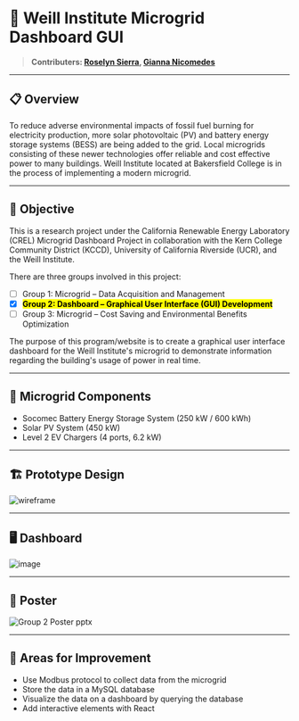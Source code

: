 # 🏢 Weill Institute Microgrid Dashboard GUI

> **Contributers: [Roselyn Sierra](https://github.com/coffe3bas3), [Gianna Nicomedes](https://github.com/geeyana)**

---

## 📋 Overview
To reduce adverse environmental impacts of fossil fuel burning for electricity production, more solar photovoltaic (PV) and battery energy storage systems (BESS) are being added to the grid. Local microgrids consisting of these newer technologies offer reliable and cost effective power to many buildings.  Weill Institute located at Bakersfield College is in the process of implementing a modern microgrid. 

---

## 🎯 Objective
This is a research project under the California Renewable Energy Laboratory (CREL) Microgrid Dashboard Project in collaboration with the Kern College Community District (KCCD), University of California Riverside (UCR), and the Weill Institute.

There are three groups involved in this project:
- [ ] Group 1: Microgrid – Data Acquisition and Management
- [x] <mark>**Group 2: Dashboard – Graphical User Interface (GUI) Development**</mark>
- [ ] Group 3: Microgrid – Cost Saving and Environmental Benefits Optimization

The purpose of this program/website is to create a graphical user interface dashboard for the Weill Institute's microgrid to demonstrate information regarding the building's usage of power in real time.

---

## 🔩 Microgrid Components
- Socomec Battery Energy Storage System (250 kW / 600 kWh)
- Solar PV System (450 kW)
- Level 2 EV Chargers (4 ports, 6.2 kW)

---

## 🏗️ Prototype Design
![wireframe](https://github.com/user-attachments/assets/71ff1248-4ede-4d1b-bb26-dbf266d23f1c)

---

## 🖥️ Dashboard
![image](https://github.com/user-attachments/assets/96f191cb-f591-4669-b728-dd6ec7416a6b)

---

## 📑 Poster

![Group 2 Poster pptx](https://github.com/user-attachments/assets/662d51d3-58e7-4726-a463-31978539f3b3)

---

## 🌱 Areas for Improvement
- Use Modbus protocol to collect data from the microgrid
- Store the data in a MySQL database
- Visualize the data on a dashboard by querying the database
- Add interactive elements with React

